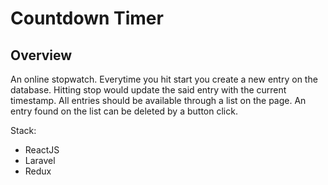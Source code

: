 # Countdown Timer

## Overview

An online stopwatch. Everytime you hit start you create a new entry on the database. Hitting stop would update the said entry with the current timestamp. All entries should be available through a list on the page. An entry found on the list can be deleted by a button click.

Stack:

- ReactJS
- Laravel
- Redux
